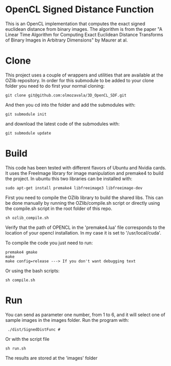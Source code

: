 OpenCL Signed Distance Function
====

This is an OpenCL implementation that computes the exact
signed euclidean distance from binary images. 
The algorithm is from the paper "A Linear Time Algorithm for Computing
Exact Euclidean Distance Transforms of
Binary Images in Arbitrary Dimensions" by Maurer at al.

# Clone
This project uses a couple of wrappers and utilities that are available
at the OZlib repository. In order for this submodule to be added
to your clone folder you need to do first your normal cloning:

    git clone git@github.com:olmozavala/3D_OpenCL_SDF.git

And then you cd into the folder and add the submodules with:
    
    git submodule init

and download the latest code of the submodules with:

    git submodule update

# Build
This code has been tested with different flavors of Ubuntu and Nvidia cards. 
It uses the FreeImage library for image manipulation and premake4
to build the project. In ubuntu this two libraries can be installed with:

    sudo apt-get install premake4 libfreeimage3 libfreeimage-dev
    
First you need to compile the OZlib library to build the shared libs.
This can be done manually by running the OZlib/compile.sh script
or directly using the compile.sh script in the root folder of this repo. 

    sh ozlib_compile.sh

Verify that the path of OPENCL in the 'premake4.lua' file
corresponds to the location of your opencl installation. In my case
it is set to '/usr/local/cuda'.

To compile the code you just need to run:

    premake4 gmake
    make
    make config=release ---> If you don't want debugging text

Or using the bash scripts:

    sh compile.sh

# Run
You can send as parameter one number, from 1 to 6, and it will select one of 
sample images in the images folder. Run the program with:

     ./dist/SignedDistFunc #

Or with the script file

    sh run.sh

The results are stored at the 'images' folder
